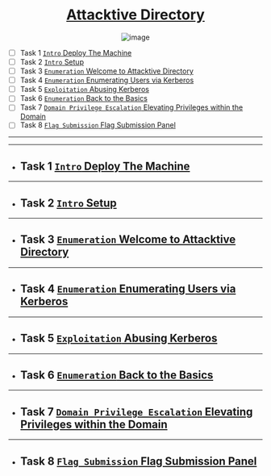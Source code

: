 <div align="center">
                  
# [Attacktive Directory](https://tryhackme.com/room/attacktivedirectory)
![image](https://user-images.githubusercontent.com/51442719/177435882-34e6b079-d835-4ae0-9e97-6b39078e0c16.png)

</div>

- [ ] Task 1  [`Intro` Deploy The Machine]()
- [ ] Task 2  [`Intro` Setup]()
- [ ] Task 3  [`Enumeration` Welcome to Attacktive Directory]()
- [ ] Task 4  [`Enumeration` Enumerating Users via Kerberos]()
- [ ] Task 5  [`Exploitation` Abusing Kerberos]()
- [ ] Task 6  [`Enumeration` Back to the Basics]()
- [ ] Task 7  [`Domain Privilege Escalation` Elevating Privileges within the Domain]()
- [ ] Task 8  [`Flag Submission` Flag Submission Panel]()

---


---

- ## Task 1  [`Intro` Deploy The Machine]()

---

- ## Task 2  [`Intro` Setup]()

---

- ## Task 3  [`Enumeration` Welcome to Attacktive Directory]()

---

- ## Task 4  [`Enumeration` Enumerating Users via Kerberos]()

---

- ## Task 5  [`Exploitation` Abusing Kerberos]()

---

- ## Task 6  [`Enumeration` Back to the Basics]()

---

- ## Task 7  [`Domain Privilege Escalation` Elevating Privileges within the Domain]()

---

- ## Task 8  [`Flag Submission` Flag Submission Panel]()
